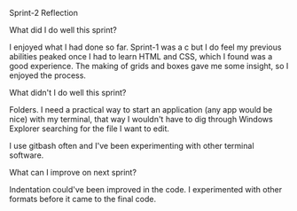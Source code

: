  Sprint-2 Reflection

 What did I do well this sprint?

 I enjoyed what I had done so far. Sprint-1 was a c but I do feel my previous abilities peaked once I had to learn HTML and CSS, which I found was a good experience. The making of grids and boxes gave me some insight, so I enjoyed the process.

 What didn't I do well this sprint?

 Folders. I need a practical way to start an application (any app would be nice) with my terminal, that way I wouldn't have to dig through Windows Explorer searching for the file I want to edit. 

 I use gitbash often and I've been experimenting with other terminal software.

 What can I improve on next sprint? 

 Indentation could've been improved in the code. I experimented with other formats before it came to the final code.
